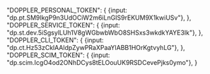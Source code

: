 "DOPPLER_PERSONAL_TOKEN": {
			{input: "dp.pt.SM9IkgP9n3UdOCiW2m6iLnGIS9rEKUM9X1kwiUSv"},
		},
		"DOPPLER_SERVICE_TOKEN": {
			{input: "dp.st.dev.5iSgsylLUh1V8gWGbwbWbO8SHSxs3wkdkYAYE3Ik"},
		},
		"DOPPLER_CLI_TOKEN": {
			{input: "dp.ct.Hz53zCklAAldpZywPRaXPaaYlABB1HOrKgtvyhLG"},
		},
		"DOPPLER_SCIM_TOKEN": {
			{input: "dp.scim.IcgO4od2ONhDCys8tELOouUK9RSDCevePjks0ymo"},
		}

